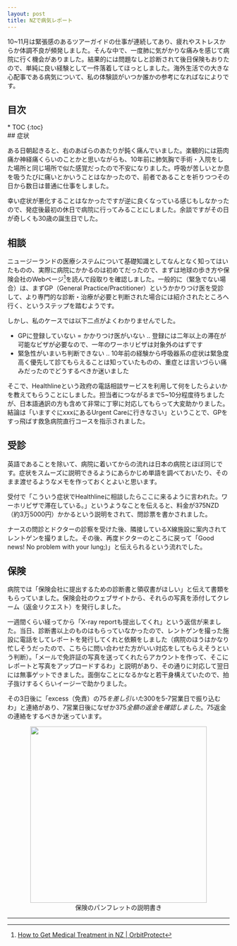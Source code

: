 ```yaml
---
layout: post
title: NZで病気レポート
---
```


10~11月は緊張感のあるツアーガイドの仕事が連続してあり、疲れやストレスからか体調不良が頻発しました。そんな中で、一度肺に気がかりな痛みを感じて病院に行く機会がありました。結果的には問題なしと診断されて後日保険もおりたので、単純に良い経験として一件落着してほっとしました。海外生活での大きな心配事である病気について、私の体験談がいつか誰かの参考になればなによりです。

<h2>目次</h2>
<nav class="toc" markdown="1">
* TOC
{:toc}
</nav>
## 症状

ある日朝起きると、右のあばらのあたりが鈍く痛んでいました。楽観的には筋肉痛か神経痛くらいのことかと思いながらも、10年前に肺気胸で手術・入院をした場所と同じ場所で似た感覚だったので不安になりました。呼吸が苦しいとか息を吸うたびに痛いとかいうことはなかったので、前者であることを祈りつつその日から数日は普通に仕事をしました。

幸い症状が悪化することはなかったですが逆に良くなっている感じもしなかったので、発症後最初の休日で病院に行ってみることにしました。余談ですがその日が奇しくも30歳の誕生日でした。

## 相談

ニュージーランドの医療システムについて基礎知識としてなんとなく知ってはいたものの、実際に病院にかかるのは初めてだったので、まずは地球の歩き方や保険会社のWebページ[^1]を読んで段取りを確認しました。一般的に（緊急でない場合）は、まずGP（General Practice/Practitioner）というかかりつけ医を受診して、より専門的な診断・治療が必要と判断された場合には紹介されたところへ行く、というステップを踏むようです。

しかし、私のケースでは以下二点がよくわかりませんでした。

- GPに登録していない = かかりつけ医がいない .. 登録には二年以上の滞在が可能なビザが必要なので、一年のワーホリビザは対象外のはずです
- 緊急性がいまいち判断できない .. 10年前の経験から呼吸器系の症状は緊急度高く優先して診てもらえることは知っていたものの、重症とは言いづらい痛みだったのでどうするべきか迷いました

そこで、Healthlineという政府の電話相談サービスを利用して何をしたらよいかを教えてもらうことにしました。担当者につながるまで5~10分程度待ちましたが、日本語通訳の方も含めて非常に丁寧に対応してもらって大変助かりました。結論は「いますぐにxxxにあるUrgent Careに行きなさい」ということで、GPをすっ飛ばす救急病院直行コースを指示されました。

## 受診

英語であることを除いて、病院に着いてからの流れは日本の病院とほぼ同じです。症状をスムーズに説明できるようにあらかじめ単語を調べておいたり、そのまま渡せるようなメモを作っておくとよいと思います。

受付で「こういう症状でHealthlineに相談したらここに来るように言われた。ワーホリビザで滞在している。」というようなことを伝えると、料金が375NZD（約3万5000円）かかるという説明をされて、問診票を書かされました。

ナースの問診とドクターの診察を受けた後、隣接しているX線施設に案内されてレントゲンを撮りました。その後、再度ドクターのところに戻って「Good news! No problem with your lung;)」と伝えられるという流れでした。

## 保険

病院では「保険会社に提出するための診断書と領収書がほしい」と伝えて書類をもらっていました。保険会社のウェブサイトから、それらの写真を添付してクレーム（返金リクエスト）を発行しました。

一週間くらい経ってから「X-ray reportも提出してくれ」という返信が来ました。当日、診断書以上のものはもらっていなかったので、レントゲンを撮った施設に電話をしてレポートを発行してくれと依頼をしました（病院のほうはかなり忙しそうだったので、こちらに問い合わせた方がいい対応をしてもらえそうという判断）。「メールで免許証の写真を送ってくれたらアカウントを作って、そこにレポートと写真をアップロードするわ」と説明があり、その通りに対応して翌日には無事ゲットできました。面倒なことになるかなと若干身構えていたので、拍子抜けするくらいイージーで助かりました。

その3日後に「excess（免責）の$75を差し引いた$300を5-7営業日で振り込むわ」と連絡があり、7営業日後になぜか$375全額の返金を確認しました。$75返金の連絡をするべきか迷っています。

<div style="text-align: center">
    <img src="../../../image/op_insurance_excess.jpg" width="400"><br>
    保険のパンフレットの説明書き
</div>

---

[^1]: [How to Get Medical Treatment in NZ \| OrbitProtect](https://orbitprotect.com/how-to/get-medical-treatment/)
